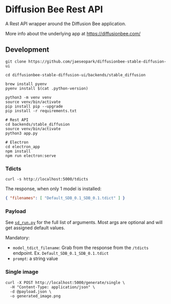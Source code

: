 # Diffusion Bee Rest API

A Rest API wrapper around the Diffusion Bee application.

More info about the underlying app at https://diffusionbee.com/

## Development

```shell
git clone https://github.com/jaeseopark/diffusionbee-stable-diffusion-ui

cd diffusionbee-stable-diffusion-ui/backends/stable_diffusion

brew install pyenv
pyenv install $(cat .python-version)

python3 -m venv venv
source venv/bin/activate
pip install pip --upgrade
pip install -r requirements.txt
```

```shell
# Rest API
cd backends/stable_diffusion
source venv/bin/activate
python3 app.py
```

```shell
# Electron
cd electron_app
npm install
npm run electron:serve
```

### Tdicts 

```shell
curl -s http://localhost:5000/tdicts
```

The response, when only 1 model is installed:

```json
{ "filenames": [ "Default_SDB_0.1_SDB_0.1.tdict" ] }
```

### Payload

See [`sd_run.py`](backends/stable_diffusion/stable_diffusion/sd_run.py) for the full list of arguments. Most args are optional and will get assigned default values.

Mandatory:
* `model_tdict_filename`: Grab from the response from the `/tdicts` endpoint. Ex. `Default_SDB_0.1_SDB_0.1.tdict`
* `prompt`: a string value

### Single image

```shell
curl -X POST http://localhost:5000/generate/single \
  -H "Content-Type: application/json" \
  -d @payload.json \
  -o generated_image.png
```
